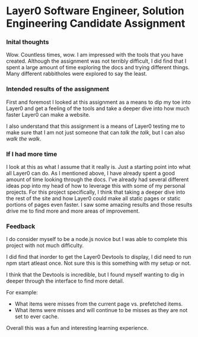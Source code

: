 # Layer0 Software Engineer, Solution Engineering Candidate Assignment 

### Inital thoughts
Wow.  Countless times, wow.  I am impressed with the tools that you have created.  Although the assignment was not terribly difficult, I did find that I spent a large amount of time exploring the docs and trying different things.  Many different rabbitholes were explored to say the least.  

### Intended results of the assignment
First and foremost I looked at this assignment as a means to dip my toe into Layer0 and get a feeling of the tools and take a deeper dive into how much faster Layer0 can make a website.

I also understand that this assignment is a means of Layer0 testing me to make sure that I am not just someone that can *talk the talk*, but I can also *walk the walk*.

### If I had more time

I look at this as what I assume that it really is.  Just a starting point into what all Layer0 can do.  As I mentioned above, I have already spent a good amount of time looking through the docs.  I've already had several different ideas pop into my head of how to leverage this with some of my personal projects.  For this project specifically, I think that taking a deeper dive into the rest of the site and how Layer0 could make all static pages or static portions of pages even faster.  I saw some amazing results and those results drive me to find more and more areas of improvement.

### Feedback

I do consider myself to be a node.js novice but I was able to complete this project with not much difficulty.  

I did find that inorder to get the Layer0 Devtools to display, I did need to run npm start atleast once.  Not sure this is this something with my setup or not.   

I think that the Devtools is incredible, but I found myself wanting to dig in deeper through the interface to find more detail.  

For example:

* What items were misses from the current page vs. prefetched items. 
* What items were misses and will continue to be misses as they are not set to ever cache.

Overall this was a fun and interesting learning experience.  